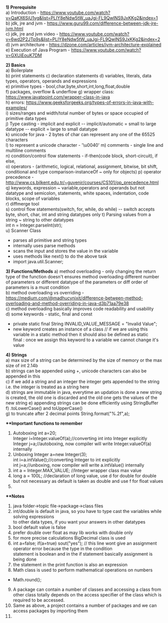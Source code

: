 **1) Prerequisite**  
a) Introduction - https://www.youtube.com/watch?v=QaKX6SjU1vg&list=PLIY8eNdw5tW_uaJgi-FL9QwINS9JxKKg2&index=1  
b) jdk, jre and jvm - https://www.guru99.com/difference-between-jdk-jre-jvm.html  
c) jdk, jre and jvm video - https://www.youtube.com/watch?v=6wd2P2JTp9s&list=PLIY8eNdw5tW_uaJgi-FL9QwINS9JxKKg2&index=2  
d) jvm architecture - https://dzone.com/articles/jvm-architecture-explained  
e) Execution of Java Program - https://www.youtube.com/watch?v=GXUiEouK7DM  

**2) Basics**  
a) Boilerplate  
b) print statements
c) declaration statements 
d) variables, literals, data types, operators, operands and expressions   
e) primitive types - bool,char,byte,short,int,long,float,double  
f) packages, overflow & underflow 
g) wrapper class: https://www.javatpoint.com/wrapper-class-in-java  
h) errors: https://www.geeksforgeeks.org/types-of-errors-in-java-with-examples/  
i) sizes/ranges and width/total number of bytes or space occupied of primitive data types  
j) Type casting - implicit and explicit
-- implicit/automatic = small to large datatype
-- explicit = large to small datatype  
k) unicode for java - 2 bytes of char can represent any one of the 65525 characters   
l) to represent a unicode character - '\u0040'
m) comments - single line and multiline comments  
n) condition/control flow statements - if-then(code block, short-circuit), if else,  
o) operators - (arithmetic, logical, relational, assignment, bitwise, bit shift, 
conditional and type comparison-instanceOf ~ only for objects)
p) operator precedence - http://www.cs.bilkent.edu.tr/~guvenir/courses/CS101/op_precedence.html  
q) keywords, expression ~ variable,operators and operands but not datatype and semicolon, statements, 
white spaces, indentation, code blocks, scope of variables  
r) diffmerge tool  
s) control flow statements(switch, for, while, do while)
-- switch accepts byte, short, char, int and string datatypes only 
t) Parsing values from a string ~ string to other datatypes  
int n = Integer.parseInt(str);  
u) Scanner Class  
- parses all primitive and string types  
- internally uses parse methods  
- scans the input and stores the value in the variable  
- uses methods like next() to do the above task  
- import java.util.Scanner;  


**3) Functions/Methods**
a) method overloading - only changing the return type of the function doesn't ensures method overloading different 
number of parameters or different datatype of the parameters or diff order of parameters is a must condition  
b) method overloading vs overriding - 
https://medium.com/@madhucynixit/difference-between-method-overloading-and-method-overriding-in-java-d3b71aa79e38  
c) method overloading basically improves code readability and usability  
d) some keywords - static, final and const  
- private static final String INVALID_VALUE_MESSAGE = "Invalid Value";  
- new keyword creates an instance of a class
// if we are using this variable in a static method then it should also be defined as static  
final : once we assign this keyword to a variable we cannot change it's value


**4) Strings**  
a) max size of a string can be determined by the size of memory or the max size of int 2.14b  
b) strings can be appended using +, unicode characters can also be appended in this  
c)  if we add a string and an integer the integer gets appended to the string i.e. 
the integer is treated as a string  here  
d) strings are immutable in java, everytime an updation is done a new string is created, the old one 
is discarded and the old one gets the values of the new string
e) appending strings can be done efficiently using StringBuffer  
f) .toLowerCase() and toUpperCase()  
g) to truncate after 2 decimal points
String.format("%.2f",a);  


  
**\*\*Important functions to remember**  
1) Autoboxing
int a=20;  
Integer i=Integer.valueOf(a);//converting int into Integer explicitly  
Integer j=a;//autoboxing, now compiler will write Integer.valueOf(a) internally
2) Unboxing
Integer a=new Integer(3);    
int i=a.intValue();//converting Integer to int explicitly  
int j=a;//unboxing, now compiler will write a.intValue() internally
3) int a = Integer.MAX_VALUE; //Integer wrapper class max value  
4) long a = 100L; //declaration of long value, use d for double for double 
but not necessary as default is taken as double and use f for float values  
5) 


  
**\*\*Notes**  
1) java folder->topic file->package->class files  
2) int/double is default in java, so you have to type cast the variables while solving expressions  
to other data types, if you want your answers in other datatypes  
3) bool default value is false  
4) prefer double over float as may lib works with double only  
5) for more precise calculations BigDecimal class is used  
6) int a=false; if(a=true) sout("yes"); // this line wont give an assignment operator error because the type in the condition  
statement is boolean and in the if statement basically assignment is being done  
7) the statement in the print function is also an expression  
8) Math class is used to perform mathematical operations on numbers  
- Math.round();
9) A package can contain a number of classes and accessing a class from other class totally depends on the access specifier of 
the class which is required to be accessed.  
10) Same as above, a project contains a number of packages and we can access packages by importing them  
11) 